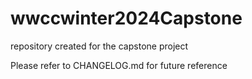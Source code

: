# wwccwinter2024Capstone
repository created for the capstone project

Please refer to CHANGELOG.md for future reference
